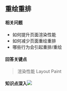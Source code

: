 ## 重绘重排

#### 相关问题

- 如何提升页面渲染性能
- 如何减少页面重绘重排
- 哪些行为会引起重排/重绘



#### 回答关键点

> 渲染性能    Layout    Paint

#### 知识点深入![](https://images.vrm.cn/ox/2023/02/06/重绘重排.png)

